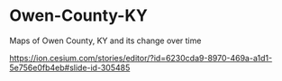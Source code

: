# Owen-County-KY
Maps of Owen County, KY and its change over time



https://ion.cesium.com/stories/editor/?id=6230cda9-8970-469a-a1d1-5e756e0fb4eb#slide-id-305485 
